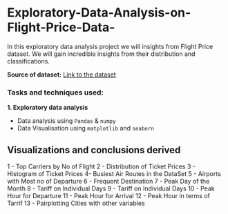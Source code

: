 # Exploratory-Data-Analysis-on-Flight-Price-Data-

In this exploratory data analysis project we will insights from Flight Price dataset. We will gain incredible insights from their distribution and classifications.

**Source of dataset:** [Link to the dataset](https://www.kaggle.com/code/santhossshhh13/exploratory-data-analysis-on-flight-price-data)

### Tasks and techniques used:

**1. Exploratory data analysis**
- Data analysis using `Pandas` & `numpy`
- Data Visualisation using `matplotlib` and `seaborn`

## Visualizations and conclusions derived
1 - Top Carriers by No of Flight
2 - Distribution of Ticket Prices 
3 - Histogram of Ticket Prices
4- Busiest Air Routes in the DataSet 
5 - Airports with Most no of Departure
6 - Frequent Destination
7 - Peak Day of the Month
8 - Tariff on Individual Days
9 - Tariff on Individual Days
10 - Peak Hour for Departure
11 - Peak Hour for Arrival
12 - Peak Hour in terms of Tarrif
13 - Pairplotting Cities with other variables
